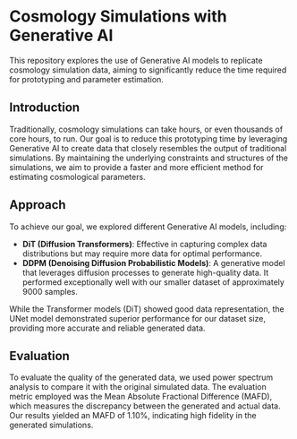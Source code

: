 # Cosmology Simulations with Generative AI

This repository explores the use of Generative AI models to replicate cosmology simulation data, aiming to significantly reduce the time required for prototyping and parameter estimation.

## Introduction

Traditionally, cosmology simulations can take hours, or even thousands of core hours, to run. Our goal is to reduce this prototyping time by leveraging Generative AI to create data that closely resembles the output of traditional simulations. By maintaining the underlying constraints and structures of the simulations, we aim to provide a faster and more efficient method for estimating cosmological parameters.

## Approach

To achieve our goal, we explored different Generative AI models, including:

- **DiT (Diffusion Transformers)**: Effective in capturing complex data distributions but may require more data for optimal performance.
- **DDPM (Denoising Diffusion Probabilistic Models)**: A generative model that leverages diffusion processes to generate high-quality data. It performed exceptionally well with our smaller dataset of approximately 9000 samples.

While the Transformer models (DiT) showed good data representation, the UNet model demonstrated superior performance for our dataset size, providing more accurate and reliable generated data.

## Evaluation

To evaluate the quality of the generated data, we used power spectrum analysis to compare it with the original simulated data. The evaluation metric employed was the Mean Absolute Fractional Difference (MAFD), which measures the discrepancy between the generated and actual data. Our results yielded an MAFD of 1.10%, indicating high fidelity in the generated simulations.





